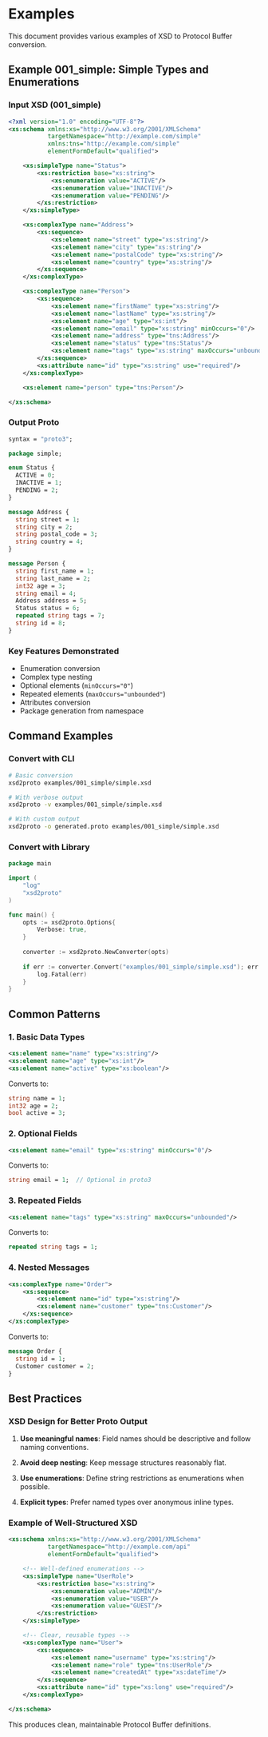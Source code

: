 # Examples

This document provides various examples of XSD to Protocol Buffer conversion.

## Example 001_simple: Simple Types and Enumerations

### Input XSD (001_simple)

```xml
<?xml version="1.0" encoding="UTF-8"?>
<xs:schema xmlns:xs="http://www.w3.org/2001/XMLSchema"
           targetNamespace="http://example.com/simple"
           xmlns:tns="http://example.com/simple"
           elementFormDefault="qualified">

    <xs:simpleType name="Status">
        <xs:restriction base="xs:string">
            <xs:enumeration value="ACTIVE"/>
            <xs:enumeration value="INACTIVE"/>
            <xs:enumeration value="PENDING"/>
        </xs:restriction>
    </xs:simpleType>

    <xs:complexType name="Address">
        <xs:sequence>
            <xs:element name="street" type="xs:string"/>
            <xs:element name="city" type="xs:string"/>
            <xs:element name="postalCode" type="xs:string"/>
            <xs:element name="country" type="xs:string"/>
        </xs:sequence>
    </xs:complexType>

    <xs:complexType name="Person">
        <xs:sequence>
            <xs:element name="firstName" type="xs:string"/>
            <xs:element name="lastName" type="xs:string"/>
            <xs:element name="age" type="xs:int"/>
            <xs:element name="email" type="xs:string" minOccurs="0"/>
            <xs:element name="address" type="tns:Address"/>
            <xs:element name="status" type="tns:Status"/>
            <xs:element name="tags" type="xs:string" maxOccurs="unbounded" minOccurs="0"/>
        </xs:sequence>
        <xs:attribute name="id" type="xs:string" use="required"/>
    </xs:complexType>

    <xs:element name="person" type="tns:Person"/>

</xs:schema>
```

### Output Proto

```protobuf
syntax = "proto3";

package simple;

enum Status {
  ACTIVE = 0;
  INACTIVE = 1;
  PENDING = 2;
}

message Address {
  string street = 1;
  string city = 2;
  string postal_code = 3;
  string country = 4;
}

message Person {
  string first_name = 1;
  string last_name = 2;
  int32 age = 3;
  string email = 4;
  Address address = 5;
  Status status = 6;
  repeated string tags = 7;
  string id = 8;
}
```

### Key Features Demonstrated

- Enumeration conversion
- Complex type nesting
- Optional elements (`minOccurs="0"`)
- Repeated elements (`maxOccurs="unbounded"`)
- Attributes conversion
- Package generation from namespace

## Command Examples

### Convert with CLI

```bash
# Basic conversion
xsd2proto examples/001_simple/simple.xsd

# With verbose output
xsd2proto -v examples/001_simple/simple.xsd

# With custom output
xsd2proto -o generated.proto examples/001_simple/simple.xsd
```

### Convert with Library

```go
package main

import (
    "log"
    "xsd2proto"
)

func main() {
    opts := xsd2proto.Options{
        Verbose: true,
    }
    
    converter := xsd2proto.NewConverter(opts)
    
    if err := converter.Convert("examples/001_simple/simple.xsd"); err != nil {
        log.Fatal(err)
    }
}
```

## Common Patterns

### 1. Basic Data Types

```xml
<xs:element name="name" type="xs:string"/>
<xs:element name="age" type="xs:int"/>
<xs:element name="active" type="xs:boolean"/>
```

Converts to:

```protobuf
string name = 1;
int32 age = 2;
bool active = 3;
```

### 2. Optional Fields

```xml
<xs:element name="email" type="xs:string" minOccurs="0"/>
```

Converts to:

```protobuf
string email = 1;  // Optional in proto3
```

### 3. Repeated Fields

```xml
<xs:element name="tags" type="xs:string" maxOccurs="unbounded"/>
```

Converts to:

```protobuf
repeated string tags = 1;
```

### 4. Nested Messages

```xml
<xs:complexType name="Order">
    <xs:sequence>
        <xs:element name="id" type="xs:string"/>
        <xs:element name="customer" type="tns:Customer"/>
    </xs:sequence>
</xs:complexType>
```

Converts to:

```protobuf
message Order {
  string id = 1;
  Customer customer = 2;
}
```

## Best Practices

### XSD Design for Better Proto Output

1. **Use meaningful names**: Field names should be descriptive and follow naming conventions.

2. **Avoid deep nesting**: Keep message structures reasonably flat.

3. **Use enumerations**: Define string restrictions as enumerations when possible.

4. **Explicit types**: Prefer named types over anonymous inline types.

### Example of Well-Structured XSD

```xml
<xs:schema xmlns:xs="http://www.w3.org/2001/XMLSchema"
           targetNamespace="http://example.com/api"
           elementFormDefault="qualified">

    <!-- Well-defined enumerations -->
    <xs:simpleType name="UserRole">
        <xs:restriction base="xs:string">
            <xs:enumeration value="ADMIN"/>
            <xs:enumeration value="USER"/>
            <xs:enumeration value="GUEST"/>
        </xs:restriction>
    </xs:simpleType>

    <!-- Clear, reusable types -->
    <xs:complexType name="User">
        <xs:sequence>
            <xs:element name="username" type="xs:string"/>
            <xs:element name="role" type="tns:UserRole"/>
            <xs:element name="createdAt" type="xs:dateTime"/>
        </xs:sequence>
        <xs:attribute name="id" type="xs:long" use="required"/>
    </xs:complexType>

</xs:schema>
```

This produces clean, maintainable Protocol Buffer definitions.
